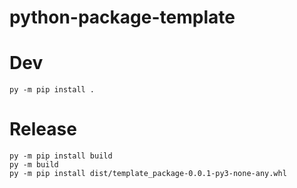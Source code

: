 # python-package-template


# Dev
```
py -m pip install .
```

# Release
```
py -m pip install build
py -m build
py -m pip install dist/template_package-0.0.1-py3-none-any.whl
```
